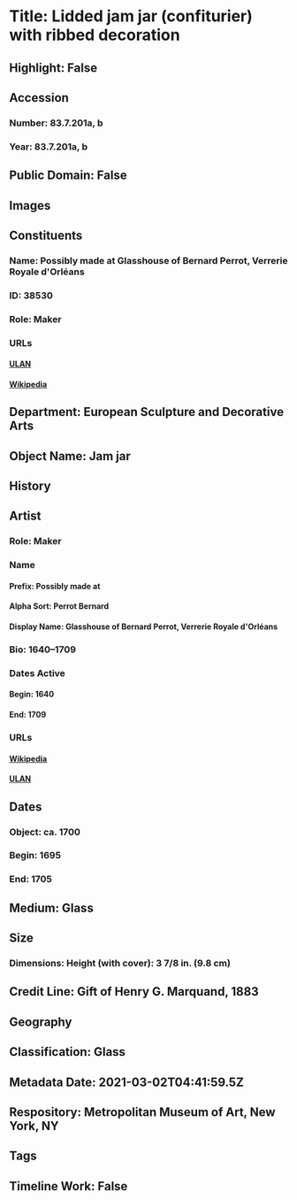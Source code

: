 # Title: Lidded jam jar (confiturier) with ribbed decoration
## Highlight: False
## Accession
### Number: 83.7.201a, b
### Year: 83.7.201a, b
## Public Domain: False
## Images
## Constituents
### Name: Possibly made at Glasshouse of Bernard Perrot, Verrerie Royale d&#39;Orléans
### ID: 38530
### Role: Maker
### URLs
#### [ULAN](http://vocab.getty.edu/page/ulan/500052054)
#### [Wikipedia](https://www.wikidata.org/wiki/Q104512735)
## Department: European Sculpture and Decorative Arts
## Object Name: Jam jar
## History
## Artist
### Role: Maker
### Name
#### Prefix: Possibly made at
#### Alpha Sort: Perrot Bernard
#### Display Name: Glasshouse of Bernard Perrot, Verrerie Royale d'Orléans
### Bio: 1640–1709
### Dates Active
#### Begin: 1640
#### End: 1709
### URLs
#### [Wikipedia](https://www.wikidata.org/wiki/Q104512735)
#### [ULAN](http://vocab.getty.edu/page/ulan/500052054)
## Dates
### Object: ca. 1700
### Begin: 1695
### End: 1705
## Medium: Glass
## Size
### Dimensions: Height (with cover): 3 7/8 in. (9.8 cm)
## Credit Line: Gift of Henry G. Marquand, 1883
## Geography
## Classification: Glass
## Metadata Date: 2021-03-02T04:41:59.5Z
## Respository: Metropolitan Museum of Art, New York, NY
## Tags
## Timeline Work: False